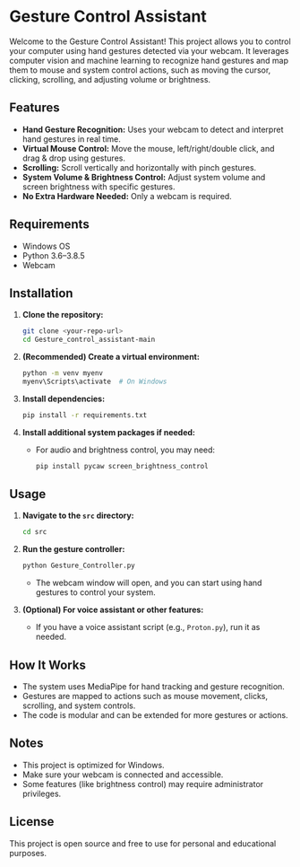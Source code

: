 # Gesture Control Assistant

Welcome to the Gesture Control Assistant! This project allows you to control your computer using hand gestures detected via your webcam. It leverages computer vision and machine learning to recognize hand gestures and map them to mouse and system control actions, such as moving the cursor, clicking, scrolling, and adjusting volume or brightness.

## Features

- **Hand Gesture Recognition:** Uses your webcam to detect and interpret hand gestures in real time.
- **Virtual Mouse Control:** Move the mouse, left/right/double click, and drag & drop using gestures.
- **Scrolling:** Scroll vertically and horizontally with pinch gestures.
- **System Volume & Brightness Control:** Adjust system volume and screen brightness with specific gestures.
- **No Extra Hardware Needed:** Only a webcam is required.

## Requirements

- Windows OS
- Python 3.6–3.8.5
- Webcam

## Installation

1. **Clone the repository:**
   ```bash
   git clone <your-repo-url>
   cd Gesture_control_assistant-main
   ```

2. **(Recommended) Create a virtual environment:**
   ```bash
   python -m venv myenv
   myenv\Scripts\activate  # On Windows
   ```

3. **Install dependencies:**
   ```bash
   pip install -r requirements.txt
   ```

4. **Install additional system packages if needed:**
   - For audio and brightness control, you may need:
     ```bash
     pip install pycaw screen_brightness_control
     ```

## Usage

1. **Navigate to the `src` directory:**
   ```bash
   cd src
   ```

2. **Run the gesture controller:**
   ```bash
   python Gesture_Controller.py
   ```

   - The webcam window will open, and you can start using hand gestures to control your system.

3. **(Optional) For voice assistant or other features:**
   - If you have a voice assistant script (e.g., `Proton.py`), run it as needed.

## How It Works

- The system uses MediaPipe for hand tracking and gesture recognition.
- Gestures are mapped to actions such as mouse movement, clicks, scrolling, and system controls.
- The code is modular and can be extended for more gestures or actions.

## Notes

- This project is optimized for Windows.
- Make sure your webcam is connected and accessible.
- Some features (like brightness control) may require administrator privileges.

## License

This project is open source and free to use for personal and educational purposes.
